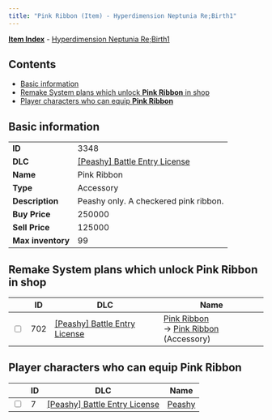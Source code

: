 ```yaml
---
title: "Pink Ribbon (Item) - Hyperdimension Neptunia Re;Birth1"
---
```


[**Item Index**](/neptunia/rb1/item/index.html) - [Hyperdimension Neptunia Re;Birth1](/neptunia/rb1)

## Contents

- [Basic information](#basic-information)
- [Remake System plans which unlock **Pink Ribbon** in shop](#remake-system-plans-which-unlock-pink-ribbon-in-shop)
- [Player characters who can equip **Pink Ribbon**](#player-characters-who-can-equip-pink-ribbon)

## Basic information

|   |   |
| -- | -- |
| **ID** | 3348 |
| **DLC** | [[Peashy] Battle Entry License](/neptunia/rb1/dlc/8-peashy.html) |
| **Name** | Pink Ribbon |
| **Type** | Accessory |
| **Description** | Peashy only. A checkered pink ribbon. |
| **Buy Price** | 250000 |
| **Sell Price** | 125000 |
| **Max inventory** | 99 |


## Remake System plans which unlock **Pink Ribbon** in shop

|    | ID | DLC | Name |
| -- | -- | --- | ---- |
| <input type="checkbox" id="rb1-remake-8-702" class="trackbox" /> | 702 | [[Peashy] Battle Entry License](/neptunia/rb1/dlc/8-peashy.html) | [Pink Ribbon](/neptunia/rb1/remake/8-702-pink-ribbon.html)<br /> → [Pink Ribbon](/neptunia/rb1/item/8-3348-pink-ribbon.html) (Accessory) |


## Player characters who can equip **Pink Ribbon**

|    | ID | DLC | Name |
| -- | -- | --- | ---- |
| <input type="checkbox" id="rb1-player-8-7" class="trackbox" /> | 7 | [[Peashy] Battle Entry License](/neptunia/rb1/dlc/8-peashy.html) | [Peashy](/neptunia/rb1/player/8-7-peashy.html) |
